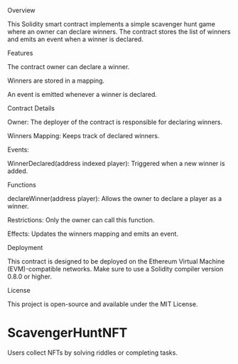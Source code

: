 Overview

This Solidity smart contract implements a simple scavenger hunt game where an owner can declare winners. The contract stores the list of winners and emits an event when a winner is declared.

Features

The contract owner can declare a winner.

Winners are stored in a mapping.

An event is emitted whenever a winner is declared.

Contract Details

Owner: The deployer of the contract is responsible for declaring winners.

Winners Mapping: Keeps track of declared winners.

Events:

WinnerDeclared(address indexed player): Triggered when a new winner is added.

Functions

declareWinner(address player): Allows the owner to declare a player as a winner.

Restrictions: Only the owner can call this function.

Effects: Updates the winners mapping and emits an event.

Deployment

This contract is designed to be deployed on the Ethereum Virtual Machine (EVM)-compatible networks. Make sure to use a Solidity compiler version 0.8.0 or higher.

License

This project is open-source and available under the MIT License.

# ScavengerHuntNFT
 Users collect NFTs by solving riddles or completing tasks.
